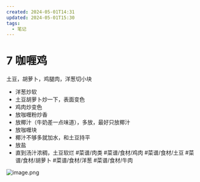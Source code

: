 ```yaml
---
created: 2024-05-01T14:31
updated: 2024-05-01T15:30
tags:
  - 笔记
---
```

# 7 咖喱鸡
土豆，胡萝卜，鸡腿肉，洋葱切小块
- 洋葱炒软
- 土豆胡萝卜炒一下，表面变色
- 鸡肉炒变色
- 放咖喱粉炒香
- 放椰汁（牛奶差一点味道），多放，最好只放椰汁
- 放咖喱块
- 椰汁不够多就加水，和土豆持平
- 放盐
- 直到汤汁浓稠，土豆软烂
#菜谱/肉类 #菜谱/食材/鸡肉 #菜谱/食材/土豆 #菜谱/食材/胡萝卜 #菜谱/食材/洋葱 #菜谱/食材/牛肉

![image.png](https://gcore.jsdelivr.net/gh/wsm6636/pic/202405011517714.png)
